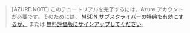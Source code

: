 ﻿> [AZURE.NOTE]
> このチュートリアルを完了するには、Azure アカウントが必要です。そのためには、 <a href="http://azure.microsoft.com/pricing/member-offers/msdn-benefits-details/" target="_blank">MSDN サブスクライバーの特典を有効にするか、</a> または <a href="http://azure.microsoft.com/pricing/free-trial/" target="_blank">無料評価版にサインアップしてください</a>。

<!--HONumber=45--> 
